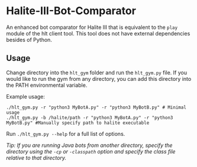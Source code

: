# Halite-III-Bot-Comparator
An enhanced bot comparator for Halite III that is equivalent to the `play` module of the hlt client tool. This tool does not have external dependencies besides of Python.

## Usage

Change directory into the `hlt_gym` folder and run the `hlt_gym.py` file.
If you would like to run the gym from any directory, you can add this directory into the PATH environmental variable.

Example usage:

```
./hlt_gym.py -r "python3 MyBotA.py" -r "python3 MyBotB.py" # Minimal usage
./hlt_gym.py -b /halite/path -r "python3 MyBotA.py" -r "python3 MyBotB.py" #Manually specify path to halite executable
```

Run `./hlt_gym.py --help` for a full list of options.

*Tip: If you are running Java bots from another directory, specify the directory using the `-cp` or `-classpath` option and specify the class file relative to that directory.*
